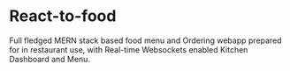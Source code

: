 # React-to-food
Full fledged MERN stack based food menu and Ordering webapp prepared for in restaurant use, with Real-time Websockets enabled Kitchen Dashboard and Menu.
